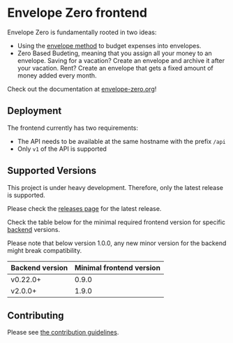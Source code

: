 # Envelope Zero frontend

Envelope Zero is fundamentally rooted in two ideas:

- Using the [envelope method](https://en.wikipedia.org/wiki/Envelope_system) to budget expenses into envelopes.
- Zero Based Budeting, meaning that you assign all your money to an envelope. Saving for a vacation? Create an envelope and archive it after your vacation. Rent? Create an envelope that gets a fixed amount of money added every month.

Check out the documentation at [envelope-zero.org](https://envelope-zero.org)!

## Deployment

The frontend currently has two requirements:

- The API needs to be available at the same hostname with the prefix `/api`
- Only `v1` of the API is supported

## Supported Versions

This project is under heavy development. Therefore, only the latest release is supported.

Please check the [releases page](https://github.com/envelope-zero/frontend/releases) for the latest release.

Check the table below for the minimal required frontend version for specific [backend](https://github.com/envelope-zero/backend) versions.

Please note that below version 1.0.0, any new minor version for the backend might break compatibility.

| Backend version | Minimal frontend version |
| --------------- | ------------------------ |
| v0.22.0+        | 0.9.0                    |
| v2.0.0+         | 1.9.0                    |

## Contributing

Please see [the contribution guidelines](CONTRIBUTING.md).
